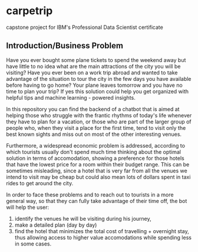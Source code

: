 # carpetrip
capstone project for IBM's Professional Data Scientist certificate

## Introduction/Business Problem
Have you ever bought some plane tickets to spend the weekend away but have little to no idea what are the main attractions of the city you will be visiting?
Have you ever been on a work trip abroad and wanted to take advantage of the situation to tour the city in the few days you have available before having to go home?
Your plane leaves tomorrow and you have no time to plan your trip?
If yes this solution could help you get organized with helpful tips and machine learning - powered insights.

In this repository you can find the backend of a chatbot that is aimed at helping those who struggle with the frantic rhythms of today's life whenever they have to plan for a vacation, or those who are part of the larger group of people who, when they visit a place for the first time, tend to visit only the best known sights and miss out on most of the other interesting venues. 

Furthermore, a widespread economic problem is addressed, according to which tourists usually don't spend much time thinking about the optimal solution in terms of accomodation, showing a preference for those hotels that have the lowest price for a room within their budget range.
This can be sometimes misleading, since a hotel that is very far from all the venues we intend to visit may be cheap but could also mean lots of dollars spent in taxi rides to get around the city.

In order to face these problems and to reach out to tourists in a more general way, so that they can fully take advantage of their time off, the bot will help the user:
1. identify the venues he will be visiting during his journey,
2. make a detailed plan (day by day) 
3. find the hotel that minimizes the total cost of travelling + overnight stay, thus allowing access to higher value accomodations while spending less in some cases.
